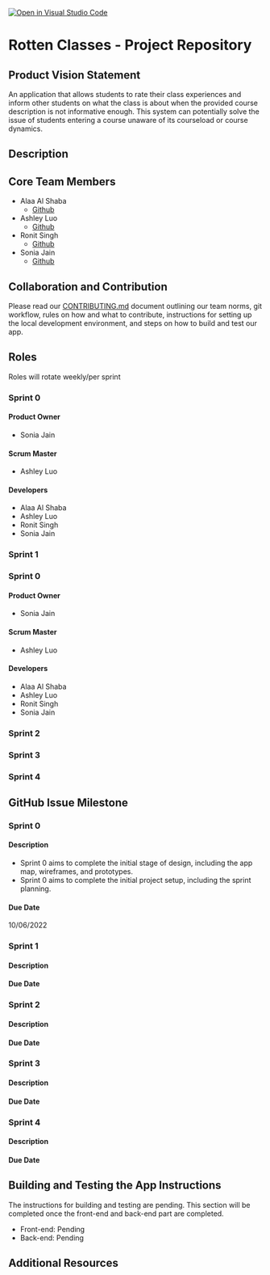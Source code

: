 [![Open in Visual Studio Code](https://classroom.github.com/assets/open-in-vscode-c66648af7eb3fe8bc4f294546bfd86ef473780cde1dea487d3c4ff354943c9ae.svg)](https://classroom.github.com/online_ide?assignment_repo_id=8730811&assignment_repo_type=AssignmentRepo)
# Rotten Classes - Project Repository

## Product Vision Statement

An application that allows students to rate their class experiences and inform other students on what the class is about when the provided course description is not informative enough. This system can potentially solve the issue of students entering a course unaware of its courseload or course dynamics.

## Description

## Core Team Members

- Alaa Al Shaba
  - [Github](https://github.com/alaaals)
- Ashley Luo
  - [Github](https://github.com/luoashley)
- Ronit Singh
  - [Github](https://github.com/4ur1X)
- Sonia Jain
  - [Github](https://github.com/soniaj245)

## Collaboration and Contribution

Please read  our [CONTRIBUTING.md](./CONTRIBUTING.md) document outlining our team norms, git workflow, rules on how and what to contribute, instructions for setting up the local development environment, and steps on how to build and test our app.

## Roles

Roles will rotate weekly/per sprint

### Sprint 0

#### Product Owner

* Sonia Jain

#### Scrum Master

* Ashley Luo

#### Developers

* Alaa Al Shaba
* Ashley Luo
* Ronit Singh
* Sonia Jain

### Sprint 1

### Sprint 0

#### Product Owner

* Sonia Jain

#### Scrum Master

* Ashley Luo

#### Developers

* Alaa Al Shaba
* Ashley Luo
* Ronit Singh
* Sonia Jain

### Sprint 2

### Sprint 3

### Sprint 4

## GitHub Issue Milestone

### Sprint 0

#### Description

* Sprint 0 aims to complete the initial stage of design, including the app map, wireframes, and prototypes. 
* Sprint 0 aims to complete the initial project setup, including the sprint planning.

#### Due Date

10/06/2022

### Sprint 1

#### Description

#### Due Date

### Sprint 2

#### Description

#### Due Date

### Sprint 3

#### Description

#### Due Date

### Sprint 4

#### Description

#### Due Date

## Building and Testing the App Instructions

The instructions for building and testing are pending. This section will be completed once the front-end and back-end part are completed.

* Front-end: Pending
* Back-end: Pending

## Additional Resources
